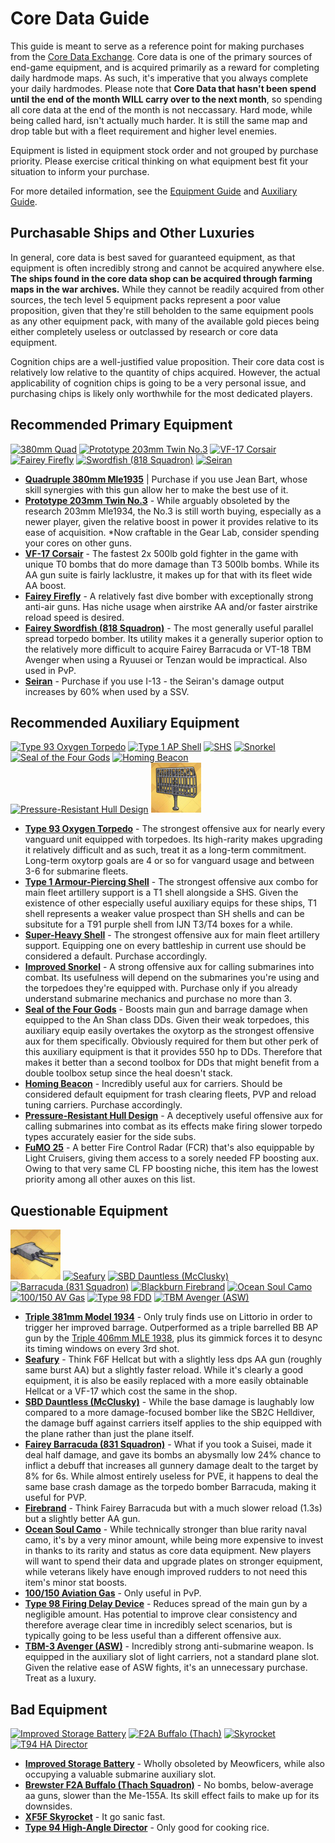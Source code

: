 # Core Data Guide
This guide is meant to serve as a reference point for making purchases from the [Core Data Exchange](https://azurlane.koumakan.jp/wiki/wiki/Shops#Core_Exchange). Core data is one of the primary sources of end-game equipment, and is acquired primarily as a reward for completing daily hardmode maps. As such, it's imperative that you always complete your daily hardmodes. Please note that **Core Data that hasn't been spend until the end of the month WILL carry over to the next month**, so spending all core data at the end of the month is not neccassary. Hard mode, while being called hard, isn't actually much harder. It is still the same map and drop table but with a fleet requirement and higher level enemies. 

Equipment is listed in equipment stock order and not grouped by purchase priority. Please exercise critical thinking on what equipment best fit your situation to inform your purchase.

For more detailed information, see the [Equipment Guide](Equipment%20Guide.md) and [Auxiliary Guide](Auxiliary%20Guide.md).

## Purchasable Ships and Other Luxuries
In general, core data is best saved for guaranteed equipment, as that equipment is often incredibly strong and cannot be acquired anywhere else. **The ships found in the core data shop can be acquired through farming maps in the war archives.** While they cannot be readily acquired from other sources, the tech level 5 equipment packs represent a poor value proposition, given that they're still beholden to the same equipment pools as any other equipment pack, with many of the available gold pieces being either completely useless or outclassed by research or core data equipment.

Cognition chips are a well-justified value proposition. Their core data cost is relatively low relative to the quantity of chips acquired. However, the actual applicability of cognition chips is going to be a very personal issue, and purchasing chips is likely only worthwhile for the most dedicated players.

## Recommended Primary Equipment
[![380mm Quad](/resources/380mm%20quad%20gr_a.png)](https://azurlane.koumakan.jp/wiki/Quadruple_380mm_(Mle_1935)#Type_3)
[![Prototype 203mm Twin No.3](/resources/pr203mm%20mounted%20no3%20no_gr.png)](https://azurlane.koumakan.jp/wiki/Twin_203mm_(3rd_Year_Type_No._3_Prototype))
[![VF-17 Corsair](/resources/VF-17%20no_gr.png)](https://azurlane.koumakan.jp/wiki/Vought_F4U_Corsair_(VF-17_Squadron))
[![Fairey Firefly](/resources/firefly%20no_gr.png)](https://azurlane.koumakan.jp/wiki/Fairey_Firefly)
[![Swordfish (818 Squadron)](/resources/swordfish%20818%20no_gr.png)](https://azurlane.koumakan.jp/wiki/Fairey_Swordfish_(818_Squadron))
[![Seiran](/resources/seiran%20no_gr.png)](https://azurlane.koumakan.jp/wiki/Aichi_M6A_Seiran)

 - **[Quadruple 380mm Mle1935](https://azurlane.koumakan.jp/wiki/Quadruple_380mm_(Mle_1935)#Type_3)** | Purchase if you use Jean Bart, whose skill synergies with this gun allow her to make the best use of it.
 - **[Prototype 203mm Twin No.3](https://azurlane.koumakan.jp/wiki/Twin_203mm_(3rd_Year_Type_No._3_Prototype))** - While arguably obsoleted by the research 203mm Mle1934, the No.3 is still worth buying, especially as a newer player, given the relative boost in power it provides relative to its ease of acquisition. *Now craftable in the Gear Lab, consider spending your cores on other guns.
 - **[VF-17 Corsair](https://azurlane.koumakan.jp/wiki/Vought_F4U_Corsair_(VF-17_Squadron))** - The fastest 2x 500lb gold fighter in the game with unique T0 bombs that do more damage than T3 500lb bombs. While its AA gun suite is fairly lacklustre, it makes up for that with its fleet wide AA boost.
 - **[Fairey Firefly](https://azurlane.koumakan.jp/wiki/Fairey_Firefly)** - A relatively fast dive bomber with exceptionally strong anti-air guns. Has niche usage when airstrike AA and/or faster airstrike reload speed is desired.
 - **[Fairey Swordfish (818 Squadron)](https://azurlane.koumakan.jp/wiki/Fairey_Swordfish_(818_Squadron))** - The most generally useful parallel spread torpedo bomber. Its utility makes it a generally superior option to the relatively more difficult to acquire Fairey Barracuda or VT-18 TBM Avenger when using a Ryuusei or Tenzan would be impractical. Also used in PvP.
 - **[Seiran](https://azurlane.koumakan.jp/wiki/Aichi_M6A_Seiran)** - Purchase if you use I-13 - the Seiran's damage output increases by 60% when used by a SSV.

## Recommended Auxiliary Equipment
[![Type 93 Oxygen Torpedo](/resources/oxytorp%20no_gr.png)](https://azurlane.koumakan.jp/wiki/Type_93_Pure_Oxygen_Torpedo)
[![Type 1 AP Shell](/resources/t1%20shell%20no_gr.png)](https://azurlane.koumakan.jp/wiki/Type_1_Armor_Piercing_Shell)
[![SHS](/resources/sh%20shell%20no_gr.png)](https://azurlane.koumakan.jp/wiki/Super_Heavy_Shell)
[![Snorkel](/resources/snorkel%20no_gr.png)](https://azurlane.koumakan.jp/wiki/Improved_Snorkel)
[![Seal of the Four Gods](/resources/seal%20of%20four%20gods%20no_gr.png)](https://azurlane.koumakan.jp/wiki/Seal_of_the_Four_Gods)
[![Homing Beacon](/resources/homing%20beacon%20no_gr.png)](https://azurlane.koumakan.jp/wiki/Homing_Beacon)
[![Pressure-Resistant Hull Design](/resources/Sub%20Hull%20no_gr.png)](https://azurlane.koumakan.jp/wiki/Pressure-Resistant_Hull_Design)
[![FuMO 25](/resources/FuMO.png)](https://azurlane.koumakan.jp/wiki/Funkmess-Ortung_25_Radar)

 - **[Type 93 Oxygen Torpedo](https://azurlane.koumakan.jp/wiki/Type_93_Pure_Oxygen_Torpedo)** - The strongest offensive aux for nearly every vanguard unit equipped with torpedoes. Its high-rarity makes upgrading it relatively difficult and as such, treat it as a long-term commitment. Long-term oxytorp goals are 4 or so for vanguard usage and between 3-6 for submarine fleets.
 - **[Type 1 Armour-Piercing Shell](https://azurlane.koumakan.jp/wiki/Type_1_Armor_Piercing_Shell)** - The strongest offensive aux combo for main fleet artillery support is a T1 shell alongside a SHS. Given the existence of other especially useful auxiliary equips for these ships, T1 shell represents a weaker value prospect than SH shells and can be subsitute for a T91 purple shell from IJN T3/T4 boxes for a while.
 - **[Super-Heavy Shell](https://azurlane.koumakan.jp/wiki/Super_Heavy_Shell)** - The strongest offensive aux for main fleet artillery support. Equipping one on every battleship in current use should be considered a default. Purchase accordingly.
 - **[Improved Snorkel](https://azurlane.koumakan.jp/wiki/Improved_Snorkel)** - A strong offensive aux for calling submarines into combat. Its usefulness will depend on the submarines you're using and the torpedoes they're equipped with. Purchase only if you already understand submarine mechanics and purchase no more than 3.
 - **[Seal of the Four Gods](https://azurlane.koumakan.jp/wiki/Seal_of_the_Four_Gods)** - Boosts main gun and barrage damage when equipped to the An Shan class DDs. Given their weak torpedoes, this auxiliary equip easily overtakes the oxytorp as the strongest offensive aux for them specifically. Obviously required for them but other perk of this auxiliary equipment is that it provides 550 hp to DDs. Therefore that makes it better than a second toolbox for DDs that might benefit from a double toolbox setup since the heal doesn't stack.
 - **[Homing Beacon](https://azurlane.koumakan.jp/wiki/Homing_Beacon)** - Incredibly useful aux for carriers. Should be considered default equipment for trash clearing fleets, PVP and reload tuning carriers. Purchase accordingly.
  - **[Pressure-Resistant Hull Design](https://azurlane.koumakan.jp/wiki/Pressure-Resistant_Hull_Design)** - A deceptively useful offensive aux for calling submarines into combat as its effects make firing slower torpedo types accurately easier for the side subs.
  - **[FuMO 25](https://azurlane.koumakan.jp/wiki/Funkmess-Ortung_25_Radar)** - A better Fire Control Radar (FCR) that's also equippable by Light Cruisers, giving them access to a sorely needed FP boosting aux. Owing to that very same CL FP boosting niche, this item has the lowest priority among all other auxes on this list. 

## Questionable Equipment
[![Triple 381mm Model 1934](/resources/Triple-381mm-Model-1934.png)](https://azurlane.koumakan.jp/wiki/Triple_381mm_(Model_1934)#Type_3)
[![Seafury](/resources/Seafury%20no_gr.png)](https://azurlane.koumakan.jp/wiki/Hawker_Sea_Fury)
[![SBD Dauntless (McClusky)](/resources/dauntless%20mcclusky%20no_gr.png)](https://azurlane.koumakan.jp/wiki/Douglas_SBD_Dauntless_(McClusky))
[![Barracuda (831 Squadron)](/resources/barracuda%20831%20no_gr.png)](https://azurlane.koumakan.jp/wiki/Fairey_Barracuda_(831_Squadron))
[![Blackburn Firebrand](/resources/Firebrand%20no_gr.png)](https://azurlane.koumakan.jp/wiki/Blackburn_Firebrand)
[![Ocean Soul Camo](/resources/ocean%20soul%20camo%20no_gr.png)](https://azurlane.koumakan.jp/wiki/Ocean_Soul_Camouflage)
[![100/150 AV Gas](/resources/av%20gas%20no_gr.png)](https://azurlane.koumakan.jp/wiki/100/150_Aviation_Gasoline)
[![Type 98 FDD](/resources/t98%20fdd%20no_gr.png)](https://azurlane.koumakan.jp/wiki/Type_98_Delayed_Firing_Device)
[![TBM Avenger (ASW)](/resources/tbm%20avenger%20asw%20no_gr.png)](https://azurlane.koumakan.jp/wiki/General_Motors_TBM-3_Avenger_(ASW))

 - **[Triple 381mm Model 1934](https://azurlane.koumakan.jp/wiki/Triple_381mm_(Model_1934)#Type_3)** - Only truly finds use on Littorio in order to trigger her improved barrage. Outperformed as a triple barrelled BB AP gun by the [Triple 406mm MLE 1938](https://azurlane.koumakan.jp/wiki/Triple_406mm_(Mle_1938_Prototype)), plus its gimmick forces it to desync its timing windows on every 3rd shot.
 - **[Seafury](https://azurlane.koumakan.jp/wiki/Hawker_Sea_Fury)** - Think F6F Hellcat but with a slightly less dps AA gun (roughly same burst AA) but a slightly faster reload. While it's clearly a good equipment, it is also be easily replaced with a more easily obtainable Hellcat or a VF-17 which cost the same in the shop.
 - **[SBD Dauntless (McClusky)](https://azurlane.koumakan.jp/wiki/Douglas_SBD_Dauntless_(McClusky))** - While the base damage is laughably low compared to a more damage-focused bomber like the SB2C Helldiver, the damage buff against carriers itself applies to the ship equipped with the plane rather than just the plane itself.
 - **[Fairey Barracuda (831 Squadron)](https://azurlane.koumakan.jp/wiki/Fairey_Barracuda_(831_Squadron))** - What if you took a Suisei, made it deal half damage, and gave its bombs an abysmally low 24% chance to inflict a debuff that increases all gunnery damage dealt to the target by 8% for 6s. While almost entirely useless for PVE, it happens to deal the same base crash damage as the torpedo bomber Barracuda, making it useful for PVP.
 - **[Firebrand](https://azurlane.koumakan.jp/wiki/Blackburn_Firebrand)** - Think Fairey Barracuda but with a much slower reload (1.3s) but a slightly better AA gun.
 - **[Ocean Soul Camo](https://azurlane.koumakan.jp/wiki/Ocean_Soul_Camouflage)** - While technically stronger than blue rarity naval camo, it's by a very minor amount, while being more expensive to invest in thanks to its rarity and status as core data equipment. New players will want to spend their data and upgrade plates on stronger equipment, while veterans likely have enough improved rudders to not need this item's minor stat boosts.
 - **[100/150 Aviation Gas](https://azurlane.koumakan.jp/wiki/100/150_Aviation_Gasoline)** - Only useful in PvP.
 - **[Type 98 Firing Delay Device](https://azurlane.koumakan.jp/wiki/Type_98_Delayed_Firing_Device)** - Reduces spread of the main gun by a negligible amount. Has potential to improve clear consistency and therefore average clear time in incredibly select scenarios, but is typically going to be less useful than a different offensive aux.
 - **[TBM-3 Avenger (ASW)](https://azurlane.koumakan.jp/wiki/General_Motors_TBM-3_Avenger_(ASW))** - Incredibly strong anti-submarine weapon. Is equipped in the auxiliary slot of light carriers, not a standard plane slot. Given the relative ease of ASW fights, it's an unnecessary purchase. Treat as a luxury.

## Bad Equipment
[![Improved Storage Battery](/resources/battery%20no_gr.png)](https://azurlane.koumakan.jp/wiki/Improved_Storage_Battery)
[![F2A Buffalo (Thach)](/resources/f2a%20buffalo%20thach%20no_gr.png)](https://azurlane.koumakan.jp/wiki/Brewster_F2A_Buffalo_(Thach_Squadron))
[![Skyrocket](/resources/skyrocket%20no_gr.png)](https://azurlane.koumakan.jp/wiki/Grumman_XF5F_Skyrocket)
[![T94 HA Director](/resources/t94%20director%20no_gr.png)](https://azurlane.koumakan.jp/wiki/Type_94_High_Angle_Director)
 - **[Improved Storage Battery](https://azurlane.koumakan.jp/wiki/Improved_Storage_Battery)** - Wholly obsoleted by Meowficers, while also occupying a valuable submarine auxiliary slot.
 - **[Brewster F2A Buffalo (Thach Squadron)](https://azurlane.koumakan.jp/wiki/Brewster_F2A_Buffalo_(Thach_Squadron))** - No bombs, below-average aa guns, slower than the Me-155A. Its skill effect fails to make up for its downsides.
 - **[XF5F Skyrocket](https://azurlane.koumakan.jp/wiki/Grumman_XF5F_Skyrocket)** - It go sanic fast.
 - **[Type 94 High-Angle Director](https://azurlane.koumakan.jp/wiki/Type_94_High_Angle_Director)** - Only good for cooking rice.
